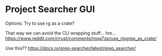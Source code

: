 # Project Searcher GUI



Options:
Try to use rg as a crate?

That way we can avoid the CLI wrapping stuff... hm...
https://www.reddit.com/r/rust/comments/mqq7zp/use_ripgrep_as_crate/


Use this??
https://docs.rs/grep-searcher/latest/grep_searcher/

